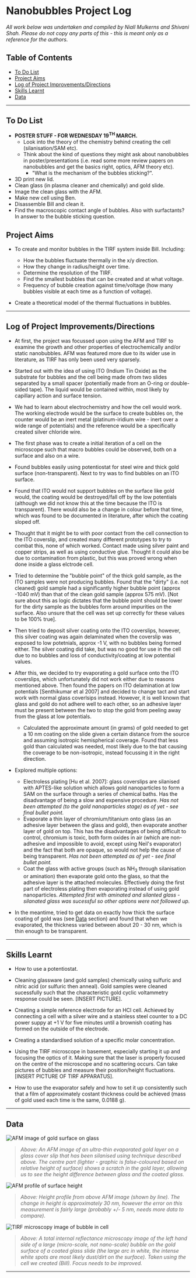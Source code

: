# Nanobubbles Project Log

*All work below was undertaken and compiled by Niall Mulkerns and Shivani Shah. Please do not copy any parts of this - this is meant only as a reference for the authors.*

## Table of Contents
- [To Do List](#to-do-list)
- [Project Aims](#project-aims)
- [Log of Project Improvements/Directions](#log-of-project-improvementsdirections)
- [Skills Learnt](#skills-learnt)
- [Data](#data)

---

## To Do List
- **POSTER STUFF - FOR WEDNESDAY 19<sup>TH</sup> MARCH.**
  - Look into the theory of the chemistry behind creating the cell (silanisation/SAM etc).
  - Think about the kind of questions they might ask about nanobubbles in poster/presentations (i.e. read some more review papers on nanobubbles and get the basics right, optics, AFM theory etc).
    - "What is the mechanism of the bubbles sticking?".
- 3D print new lid.
- Clean glass (in plasma cleaner and chemically) and gold slide.
- Image the clean glass with the AFM.
- Make new cell using Ben.
- Disassemble Bill and clean it.
- Find the macroscopic contact angle of bubbles. Also with surfactants? In answer to the bubble sticking question.


## Project Aims

- To create and monitor bubbles in the TIRF system inside Bill. Including:
  - How the bubbles fluctuate thermally in the x/y direction.
  - How they change in radius/height over time.
  - Determine the resolution of the TIRF.
  - Find the smallest bubbles that can be created and at what voltage.
  - Frequency of bubble creation against time/voltage (how many bubbles visible at each time as a function of voltage).
  
- Create a theoretical model of the thermal fluctuations in bubbles.


---

## Log of Project Improvements/Directions

- At first, the project was focussed upon using the AFM and TIRF to examine the growth and other properties of electrochemically and/or static nanobubbles. AFM was featured more due to its wider use in literature, as TIRF has only been used very sparsely.

- Started out with the idea of using ITO (Indium Tin Oxide) as the substrate for bubbles and the cell being made ofrom two slides separated by a small spacer (potentially made from an O-ring or double-sided tape). The liquid would be contained within, most likely by capillary action and surface tension. 

- We had to learn about electrochemistry and how the cell would work. The working electrode would be the surface to create bubbles on, the counter would be an inert metal (platinum-iridium wire - inert over a wide range of potentials) and the reference would be a specifically created silver chloride wire. 

- The first phase was to create a initial iteration of a cell on the microscope such that macro bubbles could be observed, both on a surface and also on a wire.

- Found bubbles easily using potentiostat for steel wire and thick gold surface (non-transparent). Next to try was to find bubbles on an ITO surface. 

- Found that ITO would not support bubbles on the surface like gold would, the coating would be destroyed/fall off by the low potentials (although we did not know this at the time because the ITO is transparent). There would also be a change in colour before that time, which was found to be documented in literature, after which the coating sloped off.

- Thought that it might be to with poor contact from the cell connection to the ITO coverslip, and created many different prototypes to try to combat this, none of which worked. Contact made using silver paint and copper strips, as well as using conductive glue. Thought it could also be due to contamination from plastic, but this was proved wrong when done inside a glass elctrode cell. 

- Tried to determine the "bubble point" of the thick gold sample, as the ITO samples were not producing bubbles. Found that the "dirty" (i.e. not cleaned) gold sample had a significantly higher bubble point (approx -1040 mV) than that of the clean gold sample (approx 575 mV). [Not sure about this as logic dictates that the bubble point should be lower for the dirty sample as the bubbles form around impurities on the surface. Also unsure that the cell was set up correctly for these values to be 100% true].  

- Then tried to deposit silver coating onto the ITO coverslips, however, this silver coating was again delaminated when the coverslip was exposed to low potetnials, approx -1 V, with no bubbles being formed either. The silver coating did take, but was no good for use in the cell due to no bubbles and loss of conductivity/coating at low potential values.

- After this, we decided to try evaporating a gold surface onto the ITO coverslips, which unfortunately did not work either due to reasons mentioned above. Then found the papers on ITO delamination at low potentials [Senthikumar et al 2007] and decided to change tact and start work with normal glass coverlsips instead. However, it is well known that glass and gold do not adhere well to each other, so an adhesive layer must be present between the two to stop the gold from peeling away from the glass at low potentials.
  - Calculated the approximate amount (in grams) of gold needed to get a 10 nm coating on the slide given a certain distance from the source and assuming isotropic hemispherical coverage. Found that less gold than calculated was needed, most likely due to the bat causing the coverage to be non-isotropic, instead focussing it in the right direction. 

- Explored multiple options:
  - Electroless plating [Hu et al. 2007]: glass coverslips are silanised with APTES-like solution which allows gold nanoparticles to form a SAM on the surface through a series of chemical baths. Has the disadvantage of being a slow and expensive procedure. *Has not been attempted (to the gold nanoparticles stage) as of yet - see final bullet point.*
  - Evaporate a thin layer of chromium/titanium onto glass (as an adhesive layer between the glass and gold), then evaporate another layer of gold on top. This has the disadvantages of being difficult to control, chromium is toxic, both form oxides in air (which are non-adhesive and impossible to avoid, except using Neil's evaporator) and the fact that both are opaque, so would not help the cause of being transparent. *Has not been attempted as of yet - see final bullet point.*
  - Coat the glass with active groups (such as NH<sub>3</sub> through silanisation or amination) then evaporate gold onto the glass, so that the adhesive layer is the attached molecules. Effectively doing the first part of electroless plating then evaporating instead of using gold nanoparticles. *Attempted first with aminated and silanted glass - silanated glass was sucessful so other options were not followed up.*
  
- In the meantime, tried to get data on exactly how thick the surface coating of gold was (see [Data](#data) section) and found that when we evaporated, the thickness varied between about 20 - 30 nm, which is thin enough to be transparent. 

---

## Skills Learnt

- How to use a potentiostat.

- Cleaning glassware (and gold samples) chemically using sulfuric and nitric acid (or sulfuric then anneal). Gold samples were cleaned sucessfully such that the characteristic gold cyclic voltammetry response could be seen. [INSERT PICTURE].

- Creating a simple reference electrode for an HCl cell. Achieved by connecting a cell with a silver wire and a stainless steel counter to a DC power suppy at +1 V for five minutes until a brownish coating has formed on the outside of the electrode.

- Creating a standardised solution of a specific molar concentration. 

- Using the TIRF microscope in basement, especially starting it up and focusing the optics of it. Making sure that the laser is properly focused on the centre of the microscope and no scattering occurs. Can take pictures of bubbles and measure their position/height fluctuations. [INSERT PICTURE OF TIRF APPARATUS].

- How to use the evaporator safely and how to set it up consistently such that a film of approximately costant thickness could be achieved (mass of gold used each time is the same, 0.0188 g). 

---

## Data 

![AFM image of gold surface on glass](pictures/SilanGoldBatch2b.jpg)
>*Above: An AFM image of an ultra-thin evaporated gold layer on a glass cover slip that has been silanised using technique described above. The centre part (lighter - graphic is false-coloured based on relative height of surface) shows a scratch in the gold layer, allowing us to see the height difference between glass and the coated glass.*

![AFM profile of surface height](pictures/ProfilefromSilanGoldBatch2b.jpg)
>*Above: Height profile from above AFM image (shown by line). The change in height is approximately 30 nm, however the error on this measurement is fairly large (probably +/- 5 nm, needs more data to compare).*

![TIRF microscopy image of bubble in cell](pictures/LargeBubble.png)
>*Above: A total internal reflectance microscopy image of the left hand side of a large (micro-scale, not nano-scale) bubble on the gold surface of a coated glass slide (the large arc in white, the intense white spots are most likely dust/dirt on the surface). Taken using the cell we created (Bill). Focus needs to be improved.*

---
